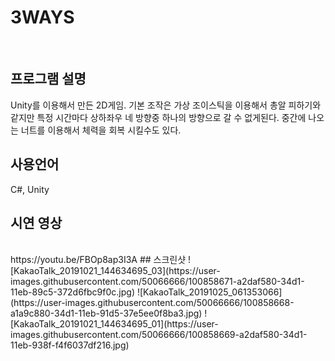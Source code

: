 # 3WAYS
</br>

## 프로그램 설명
Unity를 이용해서 만든 2D게임. 
기본 조작은 가상 조이스틱을 이용해서 총알 피하기와 같지만 특정 시간마다 상하좌우 네 방향중 하나의 방향으로 갈 수 없게된다. 
중간에 나오는 너트를 이용해서 체력을 회복 시킬수도 있다.
</br>
## 사용언어

C#, Unity
</br>
## 시연 영상

</br>
https://youtu.be/FBOp8ap3I3A
## 스크린샷
![KakaoTalk_20191021_144634695_03](https://user-images.githubusercontent.com/50066666/100858671-a2daf580-34d1-11eb-89c5-372d6fbc9f0c.jpg)
![KakaoTalk_20191025_061353066](https://user-images.githubusercontent.com/50066666/100858668-a1a9c880-34d1-11eb-91d5-37e5ee0f8ba3.jpg)
![KakaoTalk_20191021_144634695_01](https://user-images.githubusercontent.com/50066666/100858669-a2daf580-34d1-11eb-938f-f4f6037df216.jpg)

</br>

